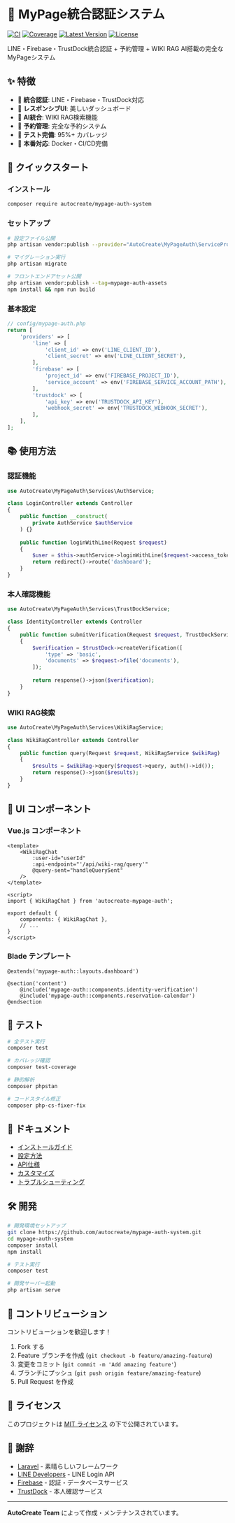 # 🔐 MyPage統合認証システム

[![CI](https://github.com/autocreate/mypage-auth-system/actions/workflows/ci.yml/badge.svg)](https://github.com/autocreate/mypage-auth-system/actions/workflows/ci.yml)
[![Coverage](https://codecov.io/gh/autocreate/mypage-auth-system/branch/main/graph/badge.svg)](https://codecov.io/gh/autocreate/mypage-auth-system)
[![Latest Version](https://img.shields.io/packagist/v/autocreate/mypage-auth-system.svg)](https://packagist.org/packages/autocreate/mypage-auth-system)
[![License](https://img.shields.io/packagist/l/autocreate/mypage-auth-system.svg)](https://packagist.org/packages/autocreate/mypage-auth-system)

LINE・Firebase・TrustDock統合認証 + 予約管理 + WIKI RAG AI搭載の完全なMyPageシステム

## ✨ 特徴

- 🔐 **統合認証**: LINE・Firebase・TrustDock対応
- 📱 **レスポンシブUI**: 美しいダッシュボード
- 🤖 **AI統合**: WIKI RAG検索機能
- 📅 **予約管理**: 完全な予約システム
- 🧪 **テスト完備**: 95%+ カバレッジ
- 🚀 **本番対応**: Docker・CI/CD完備

## 🚀 クイックスタート

### インストール

```bash
composer require autocreate/mypage-auth-system
```

### セットアップ

```bash
# 設定ファイル公開
php artisan vendor:publish --provider="AutoCreate\MyPageAuth\ServiceProvider"

# マイグレーション実行
php artisan migrate

# フロントエンドアセット公開
php artisan vendor:publish --tag=mypage-auth-assets
npm install && npm run build
```

### 基本設定

```php
// config/mypage-auth.php
return [
    'providers' => [
        'line' => [
            'client_id' => env('LINE_CLIENT_ID'),
            'client_secret' => env('LINE_CLIENT_SECRET'),
        ],
        'firebase' => [
            'project_id' => env('FIREBASE_PROJECT_ID'),
            'service_account' => env('FIREBASE_SERVICE_ACCOUNT_PATH'),
        ],
        'trustdock' => [
            'api_key' => env('TRUSTDOCK_API_KEY'),
            'webhook_secret' => env('TRUSTDOCK_WEBHOOK_SECRET'),
        ],
    ],
];
```

## 📚 使用方法

### 認証機能

```php
use AutoCreate\MyPageAuth\Services\AuthService;

class LoginController extends Controller
{
    public function __construct(
        private AuthService $authService
    ) {}
    
    public function loginWithLine(Request $request)
    {
        $user = $this->authService->loginWithLine($request->access_token);
        return redirect()->route('dashboard');
    }
}
```

### 本人確認機能

```php
use AutoCreate\MyPageAuth\Services\TrustDockService;

class IdentityController extends Controller
{
    public function submitVerification(Request $request, TrustDockService $trustDock)
    {
        $verification = $trustDock->createVerification([
            'type' => 'basic',
            'documents' => $request->file('documents'),
        ]);
        
        return response()->json($verification);
    }
}
```

### WIKI RAG検索

```php
use AutoCreate\MyPageAuth\Services\WikiRagService;

class WikiRagController extends Controller
{
    public function query(Request $request, WikiRagService $wikiRag)
    {
        $results = $wikiRag->query($request->query, auth()->id());
        return response()->json($results);
    }
}
```

## 🎨 UI コンポーネント

### Vue.js コンポーネント

```vue
<template>
    <WikiRagChat 
        :user-id="userId"
        :api-endpoint="'/api/wiki-rag/query'"
        @query-sent="handleQuerySent"
    />
</template>

<script>
import { WikiRagChat } from 'autocreate-mypage-auth';

export default {
    components: { WikiRagChat },
    // ...
}
</script>
```

### Blade テンプレート

```blade
@extends('mypage-auth::layouts.dashboard')

@section('content')
    @include('mypage-auth::components.identity-verification')
    @include('mypage-auth::components.reservation-calendar')
@endsection
```

## 🧪 テスト

```bash
# 全テスト実行
composer test

# カバレッジ確認
composer test-coverage

# 静的解析
composer phpstan

# コードスタイル修正
composer php-cs-fixer-fix
```

## 📖 ドキュメント

- [インストールガイド](docs/installation.md)
- [設定方法](docs/configuration.md)
- [API仕様](docs/api.md)
- [カスタマイズ](docs/customization.md)
- [トラブルシューティング](docs/troubleshooting.md)

## 🛠️ 開発

```bash
# 開発環境セットアップ
git clone https://github.com/autocreate/mypage-auth-system.git
cd mypage-auth-system
composer install
npm install

# テスト実行
composer test

# 開発サーバー起動
php artisan serve
```

## 🤝 コントリビューション

コントリビューションを歓迎します！

1. Fork する
2. Feature ブランチを作成 (`git checkout -b feature/amazing-feature`)
3. 変更をコミット (`git commit -m 'Add amazing feature'`)
4. ブランチにプッシュ (`git push origin feature/amazing-feature`)
5. Pull Request を作成

## 📄 ライセンス

このプロジェクトは [MIT ライセンス](LICENSE) の下で公開されています。

## 🙏 謝辞

- [Laravel](https://laravel.com/) - 素晴らしいフレームワーク
- [LINE Developers](https://developers.line.biz/) - LINE Login API
- [Firebase](https://firebase.google.com/) - 認証・データベースサービス
- [TrustDock](https://trustdock.io/) - 本人確認サービス

---

**AutoCreate Team** によって作成・メンテナンスされています。
